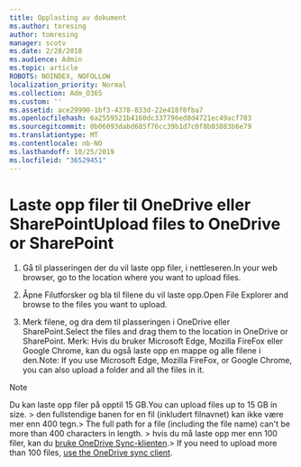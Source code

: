 ```yaml
---
title: Opplasting av dokument
ms.author: toresing
author: tomresing
manager: scotv
ms.date: 2/28/2018
ms.audience: Admin
ms.topic: article
ROBOTS: NOINDEX, NOFOLLOW
localization_priority: Normal
ms.collection: Adm_O365
ms.custom: ''
ms.assetid: ace29990-1bf3-4378-833d-22e418f0fba7
ms.openlocfilehash: 6a2559521b4160dc337796ed8d4721ec49acf703
ms.sourcegitcommit: 0b06093dabd685f76cc39b1d7c0f8b03883b6e79
ms.translationtype: MT
ms.contentlocale: nb-NO
ms.lasthandoff: 10/25/2019
ms.locfileid: "36529451"
---
```

# <a name="upload-files-to-onedrive-or-sharepoint"></a><span data-ttu-id="706ce-102">Laste opp filer til OneDrive eller SharePoint</span><span class="sxs-lookup"><span data-stu-id="706ce-102">Upload files to OneDrive or SharePoint</span></span>

1. <span data-ttu-id="706ce-103">Gå til plasseringen der du vil laste opp filer, i nettleseren.</span><span class="sxs-lookup"><span data-stu-id="706ce-103">In your web browser, go to the location where you want to upload files.</span></span>
    
2. <span data-ttu-id="706ce-104">Åpne Filutforsker og bla til filene du vil laste opp.</span><span class="sxs-lookup"><span data-stu-id="706ce-104">Open File Explorer and browse to the files you want to upload.</span></span>
    
3. <span data-ttu-id="706ce-105">Merk filene, og dra dem til plasseringen i OneDrive eller SharePoint.</span><span class="sxs-lookup"><span data-stu-id="706ce-105">Select the files and drag them to the location in OneDrive or SharePoint.</span></span> <span data-ttu-id="706ce-106">Merk: Hvis du bruker Microsoft Edge, Mozilla FireFox eller Google Chrome, kan du også laste opp en mappe og alle filene i den.</span><span class="sxs-lookup"><span data-stu-id="706ce-106">Note: If you use Microsoft Edge, Mozilla FireFox, or Google Chrome, you can also upload a folder and all the files in it.</span></span>
    
> [!NOTE]
>  <span data-ttu-id="706ce-107">Du kan laste opp filer på opptil 15 GB.</span><span class="sxs-lookup"><span data-stu-id="706ce-107">You can upload files up to 15 GB in size.</span></span> <span data-ttu-id="706ce-108">> den fullstendige banen for en fil (inkludert filnavnet) kan ikke være mer enn 400 tegn.</span><span class="sxs-lookup"><span data-stu-id="706ce-108">>  The full path for a file (including the file name) can't be more than 400 characters in length.</span></span> <span data-ttu-id="706ce-109">> hvis du må laste opp mer enn 100 filer, kan du [bruke OneDrive Sync-klienten](https://go.microsoft.com/fwlink/?linkid=866427).</span><span class="sxs-lookup"><span data-stu-id="706ce-109">>  If you need to upload more than 100 files, [use the OneDrive sync client](https://go.microsoft.com/fwlink/?linkid=866427).</span></span> 
  


